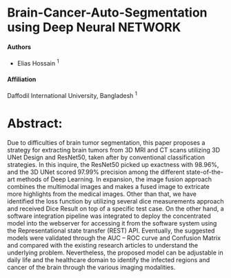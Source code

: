 # Brain-Cancer-Auto-Segmentation using Deep Neural NETWORK 

<h4> Authors</h4>
<ul>
<li> Elias Hossain <sup>1</sup></li>
</ul>

<h4> Affiliation</h4>
Daffodil International University, Bangladesh <sup>1</sup> <br>

# Abstract:
Due to difficulties of brain tumor segmentation, this paper proposes a strategy for extracting brain tumors from 3D MRI and CT scans utilizing 3D UNet Design and ResNet50, taken after by conventional classification strategies. In this inquire, the ResNet50 picked up exactness with 98.96%, and the 3D UNet scored 97.99% precision among the different state-of-the-art methods of Deep Learning. In expansion, the image fusion approach combines the multimodal images and makes a fused image to extricate more highlights from the medical images. Other than that, we have identified the loss function by utilizing several dice measurements approach and received Dice Result on top of a specific test case. On the other hand, a software integration pipeline was integrated to deploy the concentrated model into the webserver for accessing it from the software system using the Representational state transfer (REST) API. Eventually, the suggested models were validated through the AUC – ROC curve and Confusion Matrix and compared with the existing research articles to understand the underlying problem. Nevertheless, the proposed model can be adjustable in daily life and the healthcare domain to identify the infected regions and cancer of the brain through the various imaging modalities. 
